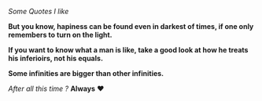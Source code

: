 *Some Quotes I like*

**But you know, hapiness can be found even in darkest of times, if one only remembers to turn on the light.**

**If you want to know what a man is like, take a good look at how he treats his inferioirs, not his equals.**

__Some infinities are bigger than other infinities.__

_After all this time ?_ **Always** ❤️
